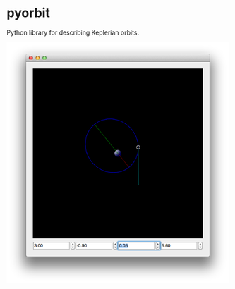 pyorbit
=======

Python library for describing Keplerian orbits.

![Keplerian Orbits Visualized](http://raw.githubusercontent.com/michaelkessler/pyorbit/master/img/orbitqt.png)

